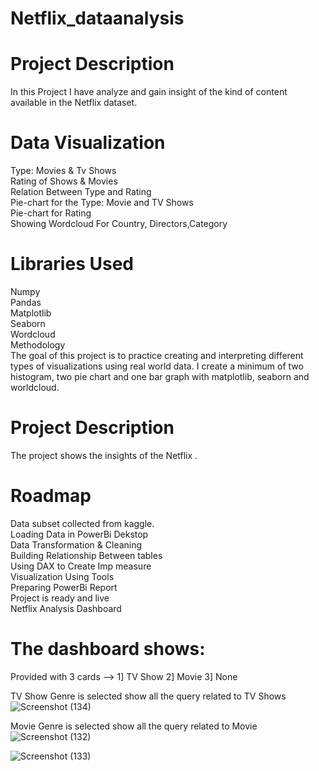 # Netflix_dataanalysis

# Project Description
In this Project I have analyze and gain insight of the kind of content available in the Netflix dataset.

# Data Visualization
Type: Movies & Tv Shows<br>
Rating of Shows & Movies<br>
Relation Between Type and Rating<br>
Pie-chart for the Type: Movie and TV Shows<br>
Pie-chart for Rating<br>
Showing Wordcloud For Country, Directors,Category<br>

# Libraries Used
Numpy<br>
Pandas<br>
Matplotlib<br>
Seaborn<br>
Wordcloud<br>
Methodology<br>
The goal of this project is to practice creating and interpreting different types of visualizations using real world data. I create a minimum of two histogram, two pie chart and one bar graph with matplotlib, seaborn and worldcloud.

# Project Description
The project shows the insights of the Netflix .

# Roadmap
Data subset collected from kaggle.<br>
Loading Data in PowerBi Dekstop<br>
Data Transformation & Cleaning<br>
Building Relationship Between tables<br>
Using DAX to Create Imp measure<br>
Visualization Using Tools<br>
Preparing PowerBi Report<br>
Project is ready and live<br>
Netflix Analysis Dashboard<br>

# The dashboard shows:

Provided with 3 cards --> 1] TV Show 2] Movie 3] None

TV Show Genre is selected show all the query related to TV Shows
![Screenshot (134)](https://github.com/bhaskarr103/Netflix_dataanalysis/assets/123258478/e2332aec-28a7-4d39-a127-0fb13e855c19)

Movie Genre is selected show all the query related to Movie
![Screenshot (132)](https://github.com/bhaskarr103/Netflix_dataanalysis/assets/123258478/01855c0f-5637-4018-a8e6-43225ee630ba)


![Screenshot (133)](https://github.com/bhaskarr103/Netflix_dataanalysis/assets/123258478/4ed92731-ea94-417d-9b2d-21be6558571f)



